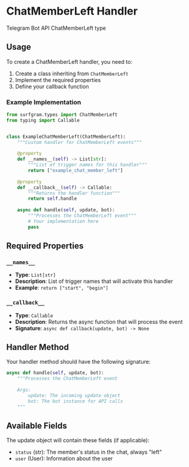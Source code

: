 # ChatMemberLeft Handler

Telegram Bot API ChatMemberLeft type

## Usage

To create a ChatMemberLeft handler, you need to:

1. Create a class inheriting from `ChatMemberLeft`
2. Implement the required properties
3. Define your callback function

### Example Implementation

```python
from surfgram.types import ChatMemberLeft
from typing import Callable


class ExampleChatMemberLeft(ChatMemberLeft):
    """Custom handler for ChatMemberLeft events"""
    
    @property
    def __names__(self) -> List[str]:
        """List of trigger names for this handler"""
        return ["example_chat_member_left"]
    
    @property
    def __callback__(self) -> Callable:
        """Returns the handler function"""
        return self.handle
    
    async def handle(self, update, bot):
        """Processes the ChatMemberLeft event"""
        # Your implementation here
        pass
```

## Required Properties

### `__names__`
- **Type**: `List[str]`
- **Description**: List of trigger names that will activate this handler
- **Example**: `return ["start", "begin"]`

### `__callback__`
- **Type**: `Callable`
- **Description**: Returns the async function that will process the event
- **Signature**: `async def callback(update, bot) -> None`

## Handler Method

Your handler method should have the following signature:

```python
async def handle(self, update, bot):
    """Processes the ChatMemberLeft event
    
    Args:
        update: The incoming update object
        bot: The bot instance for API calls
    """
```

## Available Fields

The update object will contain these fields (if applicable):

- `status` (str): The member's status in the chat, always "left"
- `user` (User): Information about the user
